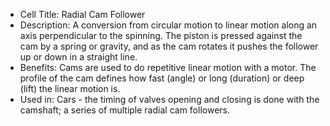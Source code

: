 - Cell Title: Radial Cam Follower
- Description: A conversion from circular motion to linear motion along an axis perpendicular to the spinning. The piston is pressed against the cam by a spring or gravity, and as the cam rotates it pushes the follower up or down in a straight line.
- Benefits: Cams are used to do repetitive linear motion with a motor. The profile of the cam defines how fast (angle) or long (duration) or deep (lift) the linear motion is.
- Used in: Cars - the timing of valves opening and closing is done with the camshaft; a series of multiple radial cam followers.
